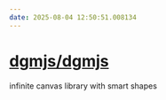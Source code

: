 ```yaml
---
date: 2025-08-04 12:50:51.008134
---
```


# [dgmjs/dgmjs](https://github.com/dgmjs/dgmjs)

infinite canvas library with smart shapes